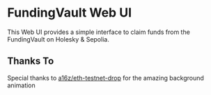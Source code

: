 # FundingVault Web UI

This Web UI provides a simple interface to claim funds from the FundingVault on Holesky & Sepolia.

## Thanks To

Special thanks to [a16z/eth-testnet-drop](https://github.com/a16z/eth-testnet-drop) for the amazing background animation